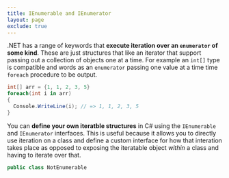 ```yaml
---
title: IEnumerable and IEnumerator
layout: page
exclude: true
---
```


.NET has a range of keywords that **execute iteration over an `enumerator` of some kind**. These are just structures that like an iterator that support passing out a collection of objects one at a time. For example an `int[]` type is compatible and words as an `enumerator` passing one value at a time time `foreach` procedure to be output. 
```csharp
int[] arr = {1, 1, 2, 3, 5}
foreach(int i in arr)
{
  Console.WriteLine(i); // => 1, 1, 2, 3, 5
}
```

You can **define your own iteratble structures** in C# using the `IEnumerable` and `IEnumerator` interfaces. This is useful because it allows you to directly use iteration on a class and define a custom interface for how that interation takes place as opposed to exposing the iteratable object *within* a class and having to iterate over that.
```csharp
public class NotEnumerable
```
<!--stackedit_data:
eyJoaXN0b3J5IjpbLTM0NDUwNjYzNl19
-->